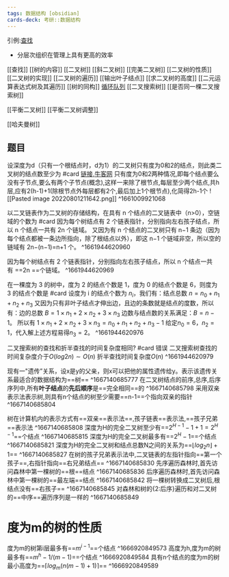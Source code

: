 ```yaml
---
tags: 数据结构 [obsidian]
cards-deck: 考研::数据结构
---
```



引例:[查找](zotero://select/library/items/QNHIWE9Y)
- 分层次组织在管理上具有更高的效率

[[查找]]
[[树的内容]]
[[二叉树]]
[[斜二叉树]]
[[完美二叉树]]
[[二叉树的性质]]
[[二叉树的实现]]
[[二叉树的遍历]]
[[输出叶子结点]]
[[求二叉树的高度]]
[[二元运算表达式树及其遍历]]
[[树的同构]]
[循环队列](obsidian://advanced-uri?vault=IncreaseReading&filepath=%25E8%2580%2583%25E7%25A0%2594%252F408%252F%25E6%2595%25B0%25E6%258D%25AE%25E7%25BB%2593%25E6%259E%2584%252F%25E7%25BA%25BF%25E6%2580%25A7%25E7%25BB%2593%25E6%259E%2584%252F%25E9%2598%259F%25E5%2588%2597.md&heading=%25E9%2598%259F%25E5%2588%2597%25E7%259A%2584%25E9%25A1%25BA%25E5%25BA%258F%25E5%25AD%2598%25E5%2582%25A8%25E5%25AE%259E%25E7%258E%25B0)
[[二叉搜索树]]
[[是否同一棵二叉搜索树]]

[[平衡二叉树]]
[[平衡二叉树调整]]

[[哈夫曼树]]



## 题目
设深度为d（只有一个根结点时，d为1）的二叉树只有度为0和2的结点，则此类二叉树的结点数至少为 #card 
[链接,牛客网](https://www.nowcoder.com/questionTerminal/c9ab4175345547e092ce745b1a69a0bc)
只有度为0和2两种情况,即每个结点要么没有子节点,要么有两个子节点(概念),这样一来除了根节点,每层至少两个结点,共h层,应有2(h-1)+1(除根节点外每层都有2个,最后加上1个根节点),化简得2h-1个
![[Pasted image 20220801211642.png]]
^1661009921068


以二叉链表作为二叉树的存储结构，在具有 n 个结点的二叉链表中（n>0），空链域的个数为 #card 
因为每个树结点有 2 个链表指针，分别指向左右孩子结点，所以 n 个结点一共有 2n 个链域。
又因为有 n 个结点的二叉树只有 n−1 条边（因为每个结点都被一条边所指向，除了根结点以外），即这 n−1 个链域非空，所以空的链域有 2n−(n−1)=n+1 个。
^1661944620960

因为每个树结点有 2 个链表指针，分别指向左右孩子结点，所以 n 个结点一共有 ==2n ==个链域。
^1661944620969

在一棵度为 3 的树中，度为 2 的结点个数是 1，度为 0 的结点个数是 6，则度为 3 的结点个数是 #card 
设度为 i 的结点个数为 $n_i$，我们有：结点总数 $n=n_0+n_1+n_2+n_3$
又因为只有非叶子结点才伸出边，且边的条数就是结点的度数，所以有：边的总数 $B=1×n_1+2×n_2+3×n_3$
边数与结点数的关系满足：$B=n−1$。
所以有 $1×n_1+2×n_2+3×n_3=n_0+n_1+n_2+n_3−1$
给定$n_0=6，n_2=1$，代入解上述方程易得$n_3=2$。
^1661944620976


二叉搜索树的查找和折半查找的时间复杂度相同? #card 
错误
二叉搜索树查找的时间复杂度介于$O(log2n) \sim O(n)$
折半查找时间复杂度$O(n)$
^1661944620979

现有一"遗传”关系，设x是y的父亲，则x可以把他的属性遗传给y。表示该遗传关系最适合的数据结构为==树==
^1667140685777
在二叉树结点的前序,总序,后序序列中,所有**叶子结点**的**先后顺序**是==完全相同==的
^1667140685798
采用双亲表示法表示树,则具有n个结点的树至少需要==n-1==个指向双亲的指针
^1667140685804

树在计算机内的表示方式有==双亲==表示法==,孩子链表==表示法,==孩子兄弟==表示法
^1667140685808
深度为H的完全二叉树至少有==$2^{H-1}-1+1=2^{H-1}$==个结点
^1667140685815
深度为H的完全二叉树最多有==$2^{H}-1$==个结点
^1667140685821
深度为H的完全二叉树和结点总数N之间的关系为==$\lfloor log_2n \rfloor+1$==
^1667140685827
在树的孩子兄弟表示法中,二叉链表的左指针指向==第一个孩子==,右指针指向==右兄弟结点==
^1667140685830
先序遍历森林时,首先访问森林中第一棵树的==根==结点
^1667140685836
后序遍历森林时,首先访问森林中第一棵树的==最左端==结点
^1667140685842
将一棵树转换成二叉树后,根结点没有==右孩子==
^1667140685845
对森林和树的{2:后序}遍历和对二叉树的==中序==遍历序列是一样的
^1667140685849

# 度为m的树的性质
度为m的树第i层最多有==$m^{i-1}$==个结点
^1666920849573
高度为h,度为m的树最多有==$m^{h}-1/(m-1)$==个结点
^1666920849584
具有n个结点的度为m的树最小高度为==$\lceil log_m(n(m-1)+1) \rceil$==
^1666920849589

